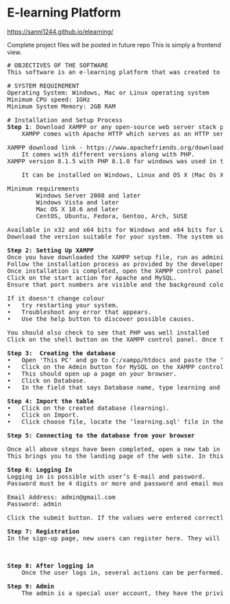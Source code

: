 # E-learning Platform

https://sanni1244.github.io/elearning/

Complete project files will be posted in future repo
This is simply a frontend view.

<pre>
# OBJECTIVES OF THE SOFTWARE
This software is an e-learning platform that was created to allow students gain easy access to materials. It is designed mainly for students of Lagos State University. It contains several materials and past questions to all the courses and it also contains quizzes for every course.

# SYSTEM REQUIREMENT
Operating System: Windows, Mac or Linux operating system
Minimum CPU speed: 1GHz
Minimum System Memory: 2GB RAM

# Installation and Setup Process
<b>Step 1</b>: Download XAMPP or any open-source web server stack package. 
	XAMPP comes with Apache HTTP which serves as an HTTP server, Interpreters for scripts written in PHP which was used in this project and MySQL module which will be used for the database creation.
	
XAMPP download link - https://www.apachefriends.org/download.html
	It comes with different versions along with PHP.
XAMPP version 8.1.5 with PHP 8.1.0 for windows was used in the development of the project.

	It can be installed on Windows, Linux and OS X (Mac Os X)
 	
Minimum requirements
		Windows Server 2008 and later
		Windows Vista and later
		Mac OS X 10.6 and later
		CentOS, Ubuntu, Fedora, Gentoo, Arch, SUSE
		
Available in x32 and x64 bits for Windows and x64 bits for Linux and MacOS.
Download the version suitable for your system. The system used for the development of this project had Windows Server 2008 which met the requirements and was a x64 bit machine.

<b>Step 2: Setting Up XAMPP</b>
Once you have downloaded the XAMPP setup file, run as administrator. 
Follow the installation process as provided by the developers.
Once installation is completed, open the XAMPP control panel. 
Click on the start action for Apache and MySQL. 
Ensure that port numbers are visible and the background colour for both Apache and MySQL module change colour to light green. 
		
If it doesn't change colour
•	try restarting your system.
•	Troubleshoot any error that appears.
•	Use the help button to discover possible causes. 
		
You should also check to see that PHP was well installed
Click on the shell button on the XAMPP control panel. Once the shell application opens up, type 'php -v' and tap the enter button. If the version of PHP installed appears, then installation was successful. If an error pops up, it means there was a problem with installation and it will have to be re-installed.

<b>Step 3:  Creating the database</b>
•	Open 'This PC' and go to C:/xampp/htdocs and paste the ‘elearning’ folder here. If you installed Xampp in a different path directory, it is advised to re-install in the default path as some features might not work.
•	Click on the Admin button for MySQL on the XAMPP control panel, 
•	This should open up a page on your browser.
•	Click on Database.
•	In the field that says Database name, type learning and click create.
	
<b>Step 4: Import the table</b>
•	Click on the created database (learning).
•	Click on Import. 
•	Click choose file, locate the ‘learning.sql' file in the database folder and select it, leave everything as it is and click Go. Once this is all done, the new tables will be accessible in the database.

<b>Step 5: Connecting to the database from your browser</b>

Once all above steps have been completed, open a new tab in your browser and type http://localhost/elearning/index.html in the search bar.
This brings you to the landing page of the web site. In this page, you can login or click Get Started to sign up.

<b>Step 6: Logging In</b>
Logging in is possible with user’s E-mail and password.
Password must be 4 digits or more and password and email must be for the same account.

Email Address: admin@gmail.com
Password: admin

Click the submit button. If the values were entered correctly, it redirects the page to the user’s dashboard.

<b>Step 7: Registration</b>
In the sign-up page, new users can register here. They will be required to input their first name, last name, email and password. There is also an option for students where students can input their matric number as well as their level, department and faculty.	



<b>Step 8: After logging in</b>
	Once the user logs in, several actions can be performed. They can enrol for a course, check the list of all available courses. They can also search for a course, download and read materials as well as edit their details and log out.
	
<b>Step 9: Admin</b>
	The admin is a special user account, they have the privilege of removing users, adding courses and materials, as well as removing them.

</pre>

